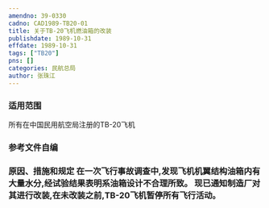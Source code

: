```yaml
---
amendno: 39-0330  
cadno: CAD1989-TB20-01  
title: 关于TB-20飞机燃油箱的改装  
publishdate: 1989-10-31  
effdate: 1989-10-31  
tags: ["TB20"]  
pns: []  
categories: 民航总局  
author: 张珠江  
---
```

  
### 适用范围  
所有在中国民用航空局注册的TB-20飞机  
  
<!--more-->  
### 参考文件自编  
  
### 原因、措施和规定     在一次飞行事故调查中,发现飞机机翼结构油箱内有大量水分,经试验结果表明系油箱设计不合理所致。     现已通知制造厂对其进行改装,在未改装之前,TB-20飞机暂停所有飞行活动。  
